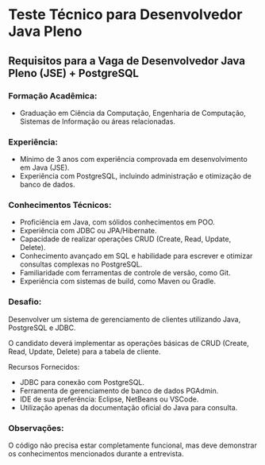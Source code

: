 <h1>Teste Técnico para Desenvolvedor Java Pleno</h1>

<h2>Requisitos para a Vaga de Desenvolvedor Java Pleno (JSE) + PostgreSQL</h2>

<h3>Formação Acadêmica:</h3>
<ul>
    <li>Graduação em Ciência da Computação, Engenharia de Computação, Sistemas de Informação ou áreas relacionadas.</li>
</ul>

<h3>Experiência:</h3>
<ul>
    <li>Mínimo de 3 anos com experiência comprovada em desenvolvimento em Java (JSE).</li>
    <li>Experiência com PostgreSQL, incluindo administração e otimização de banco de dados.</li>
</ul>

<h3>Conhecimentos Técnicos:</h3>
<ul>
    <li>Proficiência em Java, com sólidos conhecimentos em POO.</li>
    <li>Experiência com JDBC ou JPA/Hibernate.</li>
    <li>Capacidade de realizar operações CRUD (Create, Read, Update, Delete).</li>
    <li>Conhecimento avançado em SQL e habilidade para escrever e otimizar consultas complexas no PostgreSQL.</li>
    <li>Familiaridade com ferramentas de controle de versão, como Git.</li>
    <li>Experiência com sistemas de build, como Maven ou Gradle.</li>
</ul>

<h3>Desafio:</h3>

<p>Desenvolver um sistema de gerenciamento de clientes utilizando Java, PostgreSQL e JDBC. 
<p></p>O candidato deverá implementar as operações básicas de CRUD (Create, Read, Update, Delete) para a tabela de cliente.

Recursos Fornecidos:

<ul>
   <li>JDBC para conexão com PostgreSQL.</li>
  <li>Ferramenta de gerenciamento de banco de dados PGAdmin.</li>
  <li>IDE de sua preferência: Eclipse, NetBeans ou VSCode.</li>
  <li>Utilização apenas da documentação oficial do Java para consulta.</li>
</ul>


   <h3>Observações:</h3>
 
   O código não precisa estar completamente funcional, mas deve demonstrar os conhecimentos mencionados durante a entrevista.
